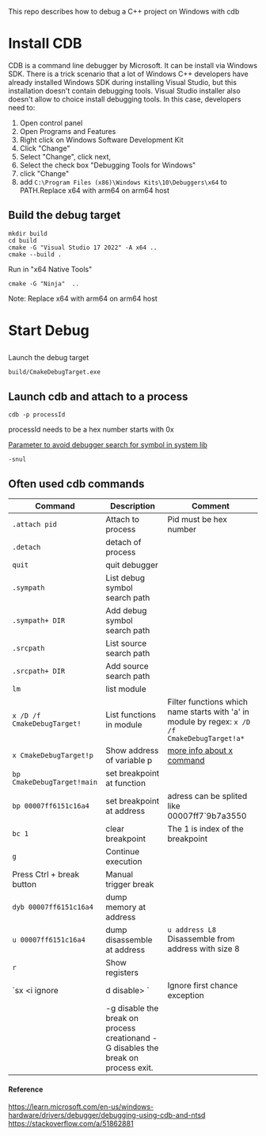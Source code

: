 This repo describes how to debug a C++ project on Windows with cdb
# Install CDB
CDB is a command line debugger by Microsoft. It can be install via Windows SDK.
There is a trick scenario that a lot of Windows C++ developers have already installed Windows SDK during installing Visual Studio, but this installation doesn't contain debugging tools. Visual Studio installer also doesn't allow to choice install debugging tools.
In this case, developers need to:
1. Open control panel
2. Open Programs and Features
3. Right click on Windows Software Development Kit
4. Click "Change"
5. Select "Change", click next, 
6. Select the check box "Debugging Tools for Windows"
7. click "Change"
8. add `C:\Program Files (x86)\Windows Kits\10\Debuggers\x64` to PATH.Replace x64 with arm64 on arm64 host

## Build the debug target
```
mkdir build
cd build
cmake -G "Visual Studio 17 2022" -A x64 ..
cmake --build .
```
Run in "x64 Native Tools"
```
cmake -G "Ninja"  ..
```
Note: Replace x64 with arm64 on arm64 host

# Start Debug

##
Launch the debug target
```
build/CmakeDebugTarget.exe
```

## Launch cdb and attach to a process
```
cdb -p processId
```
processId needs to be a hex number starts with 0x

[Parameter to avoid debugger search for symbol in system lib](https://learn.microsoft.com/en-us/windows-hardware/drivers/debugger/avoiding-debugger-searches-for-unneeded-symbols)
```
-snul
```

## Often used cdb commands

| Command      | Description |Comment
| ----------- | ----------- |----------- |
| `.attach pid`      | Attach to process       |Pid must be hex number|
| `.detach`      | detach of process       ||
| `quit`      | quit debugger       ||
| `.sympath`   | List debug symbol search path        ||
| `.sympath+ DIR`   | Add debug symbol search path        ||
| `.srcpath`   | List source search path        ||
| `.srcpath+ DIR`   | Add source search path        ||
| `lm`   | list module        ||
| `x /D /f CmakeDebugTarget!`   | List functions in module        |Filter functions which name starts with 'a' in module by regex: `x /D /f CmakeDebugTarget!a*`|
| `x CmakeDebugTarget!p`   | Show address of variable p        |[more info about x command](https://learn.microsoft.com/en-us/windows-hardware/drivers/debugger/x--examine-symbols-)|
| `bp CmakeDebugTarget!main`   | set breakpoint at function        ||
| `bp 00007ff6151c16a4`   | set breakpoint at address        |adress can be splited like 00007ff7`9b7a3550|
| `bc 1`   | clear breakpoint        |The 1 is index of the breakpoint|
| `g`   | Continue execution        ||
| Press Ctrl + break button   | Manual trigger break        ||
| `dyb 00007ff6151c16a4`   | dump memory at address        ||
| `u 00007ff6151c16a4`   | dump disassemble at address        |`u address L8` Disassemble from address with size 8|
| `r`   | Show registers        ||
|`sx <i ignore | d disable> <exception code>`|Ignore first chance exception||
||-g disable the break on process creationand -G disables the break on process exit.||

#### Reference
https://learn.microsoft.com/en-us/windows-hardware/drivers/debugger/debugging-using-cdb-and-ntsd
https://stackoverflow.com/a/51862881




